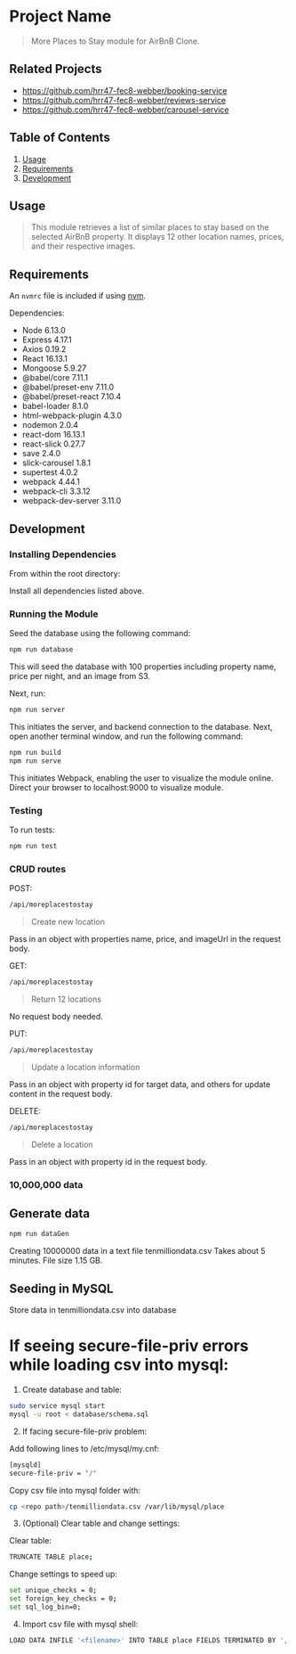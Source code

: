 # Project Name

> More Places to Stay module for AirBnB Clone.

## Related Projects

  - https://github.com/hrr47-fec8-webber/booking-service
  - https://github.com/hrr47-fec8-webber/reviews-service
  - https://github.com/hrr47-fec8-webber/carousel-service

## Table of Contents

1. [Usage](#Usage)
2. [Requirements](#requirements)
3. [Development](#development)

## Usage

> This module retrieves a list of similar places to stay based on the selected AirBnB property. It displays 12 other location names, prices, and their respective images.

## Requirements

An `nvmrc` file is included if using [nvm](https://github.com/creationix/nvm).

Dependencies:

- Node 6.13.0
- Express 4.17.1
- Axios 0.19.2
- React 16.13.1
- Mongoose 5.9.27
- @babel/core 7.11.1
- @babel/preset-env 7.11.0
- @babel/preset-react 7.10.4
- babel-loader 8.1.0
- html-webpack-plugin 4.3.0
- nodemon 2.0.4
- react-dom 16.13.1
- react-slick 0.27.7
- save 2.4.0
- slick-carousel 1.8.1
- supertest 4.0.2
- webpack 4.44.1
- webpack-cli 3.3.12
- webpack-dev-server 3.11.0

## Development

### Installing Dependencies

From within the root directory:

Install all dependencies listed above.

### Running the Module

Seed the database using the following command:

```sh
npm run database
```

This will seed the database with 100 properties including property name, price per night, and an image from S3.

Next, run:

```sh
npm run server
```

This initiates the server, and backend connection to the database. Next, open another terminal window, and run the following command:

```sh
npm run build
npm run serve
```

This initiates Webpack, enabling the user to visualize the module online. Direct your browser to localhost:9000 to visualize module.

### Testing

To run tests:

```sh
npm run test
```

### CRUD routes

POST:

```sh
/api/moreplacestostay
```

> Create new location

Pass in an object with properties name, price, and imageUrl in the request body.

GET:

```sh
/api/moreplacestostay
```

> Return 12 locations

No request body needed.

PUT:

```sh
/api/moreplacestostay
```

> Update a location information

Pass in an object with property id for target data, and others for update content in the request body.

DELETE:

```sh
/api/moreplacestostay
```

> Delete a location

Pass in an object with property id in the request body.

### 10,000,000 data

## Generate data

```sh
npm run dataGen
```

Creating 10000000 data in a text file tenmilliondata.csv
Takes about 5 minutes.
File size 1.15 GB.

## Seeding in MySQL

Store data in tenmilliondata.csv into database

# If seeing secure-file-priv errors while loading csv into mysql:

1. Create database and table:

```sh
sudo service mysql start
mysql -u root < database/schema.sql
```

2. If facing secure-file-priv problem:

Add following lines to /etc/mysql/my.cnf:

```sh
[mysqld]
secure-file-priv = "/"
```

Copy csv file into mysql folder with:

```sh
cp <repo path>/tenmilliondata.csv /var/lib/mysql/place
```

3. (Optional) Clear table and change settings:

Clear table:

```sh
TRUNCATE TABLE place;
```

Change settings to speed up:

```sh
set unique_checks = 0;
set foreign_key_checks = 0;
set sql_log_bin=0;
```

4. Import csv file with mysql shell:

```sh
LOAD DATA INFILE '<filename>' INTO TABLE place FIELDS TERMINATED BY ',' ENCLOSED BY '"' LINES TERMINATED BY '\n' IGNORE 1 ROWS (id, name, price, imageurl);
```
